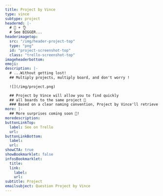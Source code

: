 ```yaml
---
title: Project by Vince
type: vince
subtype: project
headermd: |-
  # 🐘 + 👌
  # See BIGGER...
headerimagetop: 
  src: "/img/header-project-top"
  type: "png"
  id: "project-screenshot-top"
  class: "trello-screenshot-top"
imageheaderbottom: 
emoji: 
description: |-
  # ...Without getting lost!
  ## Multiply projects, multiply board, and don't worry !
  
  ![](/img/project.png)

  ## Project by Vince will allow you to find quickly
  ## all boards to the same project 👀
  ### Based on a clear naming convention, Project by Vince'll retrieve all boards with an identical prefix. You will only have to scroll or select directly the one you need!
more: |-
  ## More surprises coming soon 🎁!
moredescription: 
buttonLinkTop:
  label: See on Trello
  url: 
buttonLinkBottom:
  label: 
  url: 
showCTA: true
showBookmarklet: false
infosBookmarklet:
  title:
  link:
    label: 
    url:  
subtitle: Project
emailsubject: Question Project by Vince
---
```

